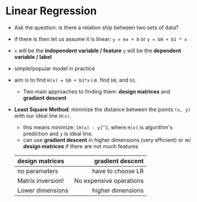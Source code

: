 # Linear Regression
- Ask the question: is there a relation ship between two sets of data?
- if there is then let us assume it is linear: `y = mx + b` or `y = b0 + b1 * x`
- `x` will be the __independent variable / feature__ `y` will be the __dependent variable / label__
- simple/popular model in practice
- aim is to find `H(x) = b0 + b1*x` i.e. find `b0`, and `b1`.
  - Two main approaches to finding them: __design matrices__ and __gradient descent__

- __Least Square Method__: minimize the distance between the points `(x, y)` with our ideal line `H(x)`.
  - this means minimize: `[H(x) - y]^2`, where `H(x)` is algorithm's prediction and `y` is ideal line.
  - can use __gradient descent__ in higher dimensions (very efficient) or w/ __design matrices__ if there are not much features

  | __design matrices__ |   __gradient descent__    |
  |:--------------------|--------------------------:|
  | no parameters       |   have to choose LR       |
  | Matrix inversion!   |   No expensive operations |
  | Lower dimensions    |   higher dimensions       |
